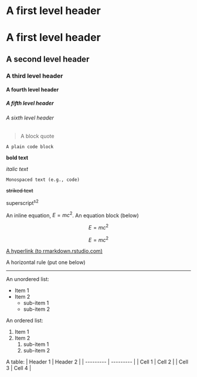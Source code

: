 # A first level header
# A first level header
## A second level header
### A third level header
#### A fourth level header
##### A fifth level header
###### A sixth level header
> A block quote

```
A plain code block
```

**bold text**

_italic text_

`Monospaced text (e.g., code)`

~~striked text~~

superscript<sup>s2</sup>

An inline equation, $E=mc^2$. An equation block (below)

$$E=mc^2$$

$$E=mc^2$$

[A hyperlink (to rmarkdown.rstudio.com)](http://rmarkdown.rstudio.com/)

A horizontal rule (put one below)

---

An unordered list:
- Item 1
- Item 2
  * sub-item 1
  - sub-item 2

An ordered list:
1. Item 1
2. Item 2
   1. sub-item 1
   2. sub-item 2

A table:
| Header 1 | Header 2 |
| --------- | --------- |
| Cell 1 | Cell 2 |
| Cell 3 | Cell 4 |
